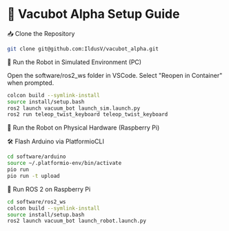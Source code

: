 # 🧹 Vacubot Alpha Setup Guide

📥 Clone the Repository

```bash
git clone git@github.com:IldusV/vacubot_alpha.git
```
🧪 Run the Robot in Simulated Environment (PC)

Open the software/ros2_ws folder in VSCode.
Select "Reopen in Container" when prompted.
```bash
colcon build --symlink-install
source install/setup.bash
ros2 launch vacuum_bot launch_sim.launch.py
ros2 run teleop_twist_keyboard teleop_twist_keyboard
```

🤖 Run the Robot on Physical Hardware (Raspberry Pi)

🛠️ Flash Arduino via PlatformioCLI
```bash
cd software/arduino
source ~/.platformio-env/bin/activate
pio run
pio run -t upload
```

🚀 Run ROS 2 on Raspberry Pi
```bash
cd software/ros2_ws
colcon build --symlink-install
source install/setup.bash
ros2 launch vacuum_bot launch_robot.launch.py
```

